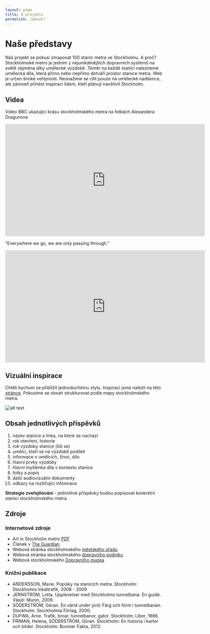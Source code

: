 ```yaml
---
layout: page
title: O projektu
permalink: /about/
---
```


# Naše představy
Náš projekt se pokusí zmapovat 100 stanic metra ve Stockholmu. A proč? Stockholmské metro je jedním z nejunikátnějších dopravních systémů na světě zejména díky umělecké výzdobě. Téměr na každé stanici nalezneme umělecká díla, která přímo nebo nepřímo dotváří prostor stanice metra. Web je určen široké veřejnosti. Nesnažíme se cílit pouze na umělecké nadšence, ale zároveň přinést inspiraci lidem, kteří plánují navštívit Stockholm. 

## Videa 
Video BBC ukazující krásu stockholmského metra na fotkách Alexandera Dragunova
<iframe width="640" height="360" src="https://www.youtube.com/embed/IINQLoXI7gc" frameborder="0" allowfullscreen></iframe>

"Everywhere we go, we are only passing through."
<iframe src="https://player.vimeo.com/video/72603995" width="640" height="360" frameborder="0" webkitallowfullscreen mozallowfullscreen allowfullscreen></iframe>

## Vizuální inspirace 
Chtěli bychom se přiblížit jednoduchému stylu. Inspiraci jsme nalezli na této [stránce](http://www.francoiseschein.com/). Pokusíme se obsah strukturovat podle mapy stockholmského metra.

![alt text](http://www.hotellstockholmcity.org/wp-content/uploads/2011/11/SL-Karta-Tunnelbana1.png "Mapa metra") 

## Obsah jednotlivých příspěvků
1. název stanice a linka, na které se nachází
2. rok otevření, historie
3. rok výzdoby stanice (liší se)
4. umělci, kteří se na výzdobě podíleli
5. informace o umělcích, život, dílo
6. hlavní prvky výzdoby
7. hlavní myšlenka díla v kontextu stanice
8. fotky a popis
9. další audiovizuální dokumenty
10. odkazy na rozšiřující infomrace

**Strategie zveřejňování** - jednotlivé příspěvky budou popisovat konkrétní stanici stockholmského metra. 


## Zdroje

### Internetové zdroje
- Art in Stockholm metro [PDF](https://madelin.files.wordpress.com/2012/06/art-metroeng_webb.pdf)
- Článek v [The Guardian](http://www.theguardian.com/cities/gallery/2015/oct/20/art-stockholm-metro-in-pictures)
- Webová stránka stockholmského [městského úřadu](http://www.sll.se/)
- Webová stránka stockholmského [dopravního podniku](http://sl.se/)
- Webová stockholmského [Dopravního muzea](http://sparvagsmuseet.sl.se/)

### Knižní publikace
- ANDERSSON, Marie. Popisky na stanicích metra. Stockholm: Stockholms lokaltrafik, 2008 - 2009
- JERNSTRÖM, Lotta. Upplevelser med Stockholms tunnelbana: En guide. Växjö: Munin, 2009.
- SÖDERSTRÖM, Göran. En värld under jord: Färg och form i tunnelbanan. Stockholm: Stockholmia Förlag, 2000.
- DUFWA, Arne. Trafik, broar, tunnelbanor, gator. Stockholm: Liber, 1986.
- FRIMAN, Helena, SÖDERSTRÖM, Göran. Stockholm: En historia i kartor och bilder. Stockholm: Bonnier Fakta, 2012.


